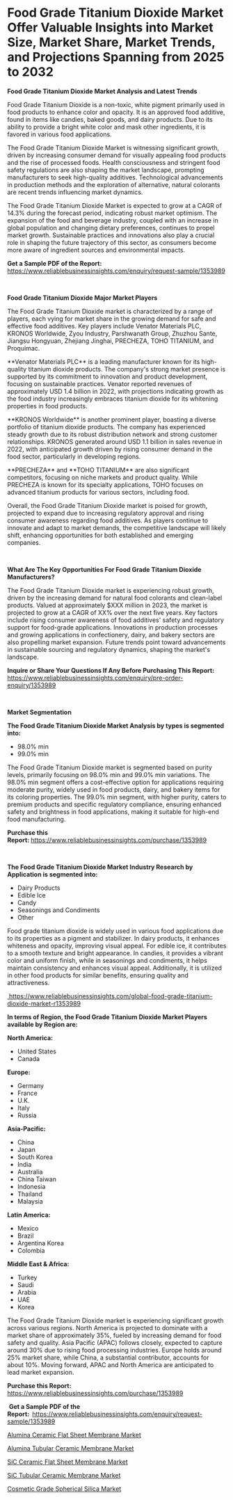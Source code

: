 <p><h1>Food Grade Titanium Dioxide Market Offer Valuable Insights into Market Size, Market Share, Market Trends, and Projections Spanning from 2025 to 2032</h1></p><p><strong>Food Grade Titanium Dioxide Market Analysis and Latest Trends</strong></p>
<p><p>Food Grade Titanium Dioxide is a non-toxic, white pigment primarily used in food products to enhance color and opacity. It is an approved food additive, found in items like candies, baked goods, and dairy products. Due to its ability to provide a bright white color and mask other ingredients, it is favored in various food applications.</p><p>The Food Grade Titanium Dioxide Market is witnessing significant growth, driven by increasing consumer demand for visually appealing food products and the rise of processed foods. Health consciousness and stringent food safety regulations are also shaping the market landscape, prompting manufacturers to seek high-quality additives. Technological advancements in production methods and the exploration of alternative, natural colorants are recent trends influencing market dynamics.</p><p>The Food Grade Titanium Dioxide Market is expected to grow at a CAGR of 14.3% during the forecast period, indicating robust market optimism. The expansion of the food and beverage industry, coupled with an increase in global population and changing dietary preferences, continues to propel market growth. Sustainable practices and innovations also play a crucial role in shaping the future trajectory of this sector, as consumers become more aware of ingredient sources and environmental impacts.</p></p>
<p><strong>Get a Sample PDF of the Report:&nbsp;</strong> <a href="https://www.reliablebusinessinsights.com/enquiry/request-sample/1353989?utm_campaign=60&utm_medium=2&utm_source=Github&utm_content=ia&utm_term=04022025&utm_id=food-grade-titanium-dioxide">https://www.reliablebusinessinsights.com/enquiry/request-sample/1353989</a></p>
<p>&nbsp;</p>
<p><strong>Food Grade Titanium Dioxide Major Market Players</strong></p>
<p><p>The Food Grade Titanium Dioxide market is characterized by a range of players, each vying for market share in the growing demand for safe and effective food additives. Key players include Venator Materials PLC, KRONOS Worldwide, Zyou Industry, Parshwanath Group, Zhuzhou Sante, Jiangsu Hongyuan, Zhejiang Jinghai, PRECHEZA, TOHO TITANIUM, and Proquimac.</p><p>**Venator Materials PLC** is a leading manufacturer known for its high-quality titanium dioxide products. The company's strong market presence is supported by its commitment to innovation and product development, focusing on sustainable practices. Venator reported revenues of approximately USD 1.4 billion in 2022, with projections indicating growth as the food industry increasingly embraces titanium dioxide for its whitening properties in food products.</p><p>**KRONOS Worldwide** is another prominent player, boasting a diverse portfolio of titanium dioxide products. The company has experienced steady growth due to its robust distribution network and strong customer relationships. KRONOS generated around USD 1.1 billion in sales revenue in 2022, with anticipated growth driven by rising consumer demand in the food sector, particularly in developing regions.</p><p>**PRECHEZA** and **TOHO TITANIUM** are also significant competitors, focusing on niche markets and product quality. While PRECHEZA is known for its specialty applications, TOHO focuses on advanced titanium products for various sectors, including food.</p><p>Overall, the Food Grade Titanium Dioxide market is poised for growth, projected to expand due to increasing regulatory approval and rising consumer awareness regarding food additives. As players continue to innovate and adapt to market demands, the competitive landscape will likely shift, enhancing opportunities for both established and emerging companies.</p></p>
<p>&nbsp;</p>
<p><strong>What Are The Key Opportunities For Food Grade Titanium Dioxide Manufacturers?</strong></p>
<p><p>The Food Grade Titanium Dioxide market is experiencing robust growth, driven by the increasing demand for natural food colorants and clean-label products. Valued at approximately $XXX million in 2023, the market is projected to grow at a CAGR of XX% over the next five years. Key factors include rising consumer awareness of food additives' safety and regulatory support for food-grade applications. Innovations in production processes and growing applications in confectionery, dairy, and bakery sectors are also propelling market expansion. Future trends point toward advancements in sustainable sourcing and regulatory dynamics, shaping the market's landscape.</p></p>
<p><strong>Inquire or Share Your Questions If Any Before Purchasing This Report:</strong> <a href="https://www.reliablebusinessinsights.com/enquiry/pre-order-enquiry/1353989?utm_campaign=60&utm_medium=2&utm_source=Github&utm_content=ia&utm_term=04022025&utm_id=food-grade-titanium-dioxide">https://www.reliablebusinessinsights.com/enquiry/pre-order-enquiry/1353989</a></p>
<p>&nbsp;</p>
<p><strong>Market Segmentation</strong></p>
<p><strong>The Food Grade Titanium Dioxide Market Analysis by types is segmented into:</strong></p>
<p><ul><li>98.0% min</li><li>99.0% min</li></ul></p>
<p><p>The Food Grade Titanium Dioxide market is segmented based on purity levels, primarily focusing on 98.0% min and 99.0% min variations. The 98.0% min segment offers a cost-effective option for applications requiring moderate purity, widely used in food products, dairy, and bakery items for its coloring properties. The 99.0% min segment, with higher purity, caters to premium products and specific regulatory compliance, ensuring enhanced safety and brightness in food applications, making it suitable for high-end food manufacturing.</p></p>
<p><strong>Purchase this Report:&nbsp;</strong><a href="https://www.reliablebusinessinsights.com/purchase/1353989?utm_campaign=60&utm_medium=2&utm_source=Github&utm_content=ia&utm_term=04022025&utm_id=food-grade-titanium-dioxide">https://www.reliablebusinessinsights.com/purchase/1353989</a></p>
<p>&nbsp;</p>
<p><strong>The Food Grade Titanium Dioxide Market Industry Research by Application is segmented into:</strong></p>
<p><ul><li>Dairy Products</li><li>Edible Ice</li><li>Candy</li><li>Seasonings and Condiments</li><li>Other</li></ul></p>
<p><p>Food grade titanium dioxide is widely used in various food applications due to its properties as a pigment and stabilizer. In dairy products, it enhances whiteness and opacity, improving visual appeal. For edible ice, it contributes to a smooth texture and bright appearance. In candies, it provides a vibrant color and uniform finish, while in seasonings and condiments, it helps maintain consistency and enhances visual appeal. Additionally, it is utilized in other food products for similar benefits, ensuring quality and attractiveness.</p></p>
<p><a href="https://www.reliablebusinessinsights.com/global-food-grade-titanium-dioxide-market-r1353989?utm_campaign=60&utm_medium=2&utm_source=Github&utm_content=ia&utm_term=04022025&utm_id=food-grade-titanium-dioxide">&nbsp;https://www.reliablebusinessinsights.com/global-food-grade-titanium-dioxide-market-r1353989</a></p>
<p><strong>In terms of Region, the Food Grade Titanium Dioxide Market Players available by Region are:</strong></p>
<p>
    <p> <strong> North America: </strong>
        <ul>
            <li>United States</li>
            <li>Canada</li>
        </ul>
        </p> 
    <p> <strong> Europe: </strong>
        <ul>
            <li>Germany</li>
            <li>France</li>
            <li>U.K.</li>
            <li>Italy</li>
            <li>Russia</li>
        </ul>
        </p> 
    <p> <strong> Asia-Pacific: </strong>
        <ul>
            <li>China</li>
            <li>Japan</li>
            <li>South Korea</li>
            <li>India</li>
            <li>Australia</li>
            <li>China Taiwan</li>
            <li>Indonesia</li>
            <li>Thailand</li>
            <li>Malaysia</li>
        </ul>
        </p> 
    <p> <strong> Latin America: </strong>
        <ul>
            <li>Mexico</li>
            <li>Brazil</li>
            <li>Argentina Korea</li>
            <li>Colombia</li>
        </ul>
        </p> 
    <p> <strong> Middle East & Africa: </strong>
        <ul>
            <li>Turkey</li>
            <li>Saudi</li>
            <li>Arabia</li>
            <li>UAE</li>
            <li>Korea</li>
        </ul>
    </p>
    </p>
<p><p>The Food Grade Titanium Dioxide market is experiencing significant growth across various regions. North America is projected to dominate with a market share of approximately 35%, fueled by increasing demand for food safety and quality. Asia Pacific (APAC) follows closely, expected to capture around 30% due to rising food processing industries. Europe holds around 25% market share, while China, a substantial contributor, accounts for about 10%. Moving forward, APAC and North America are anticipated to lead market expansion.</p></p>
<p><strong>Purchase this Report: </strong><a href="https://www.reliablebusinessinsights.com/purchase/1353989?utm_campaign=60&utm_medium=2&utm_source=Github&utm_content=ia&utm_term=04022025&utm_id=food-grade-titanium-dioxide">https://www.reliablebusinessinsights.com/purchase/1353989</a></p>
<p>&nbsp;<strong>Get a Sample PDF of the Report:&nbsp;&nbsp;</strong><a href="https://www.reliablebusinessinsights.com/enquiry/request-sample/1353989?utm_campaign=60&utm_medium=2&utm_source=Github&utm_content=ia&utm_term=04022025&utm_id=food-grade-titanium-dioxide">https://www.reliablebusinessinsights.com/enquiry/request-sample/1353989</a></p>
<p><strong></strong></p>
<p><p><a href="https://github.com/alanepetevi/Market-Research-Report-List-1/blob/main/alumina-ceramic-flat-sheet-membrane-market.md?utm_campaign=60&utm_medium=2&utm_source=Github&utm_content=ia&utm_term=04022025&utm_id=food-grade-titanium-dioxide">Alumina Ceramic Flat Sheet Membrane Market</a></p><p><a href="https://github.com/tjoensfibich/Market-Research-Report-List-1/blob/main/alumina-tubular-ceramic-membrane-market.md?utm_campaign=60&utm_medium=2&utm_source=Github&utm_content=ia&utm_term=04022025&utm_id=food-grade-titanium-dioxide">Alumina Tubular Ceramic Membrane Market</a></p><p><a href="https://github.com/loppibsr/Market-Research-Report-List-1/blob/main/sic-ceramic-flat-sheet-membrane-market.md?utm_campaign=60&utm_medium=2&utm_source=Github&utm_content=ia&utm_term=04022025&utm_id=food-grade-titanium-dioxide">SiC Ceramic Flat Sheet Membrane Market</a></p><p><a href="https://github.com/rebheelder/Market-Research-Report-List-1/blob/main/sic-tubular-ceramic-membrane-market.md?utm_campaign=60&utm_medium=2&utm_source=Github&utm_content=ia&utm_term=04022025&utm_id=food-grade-titanium-dioxide">SiC Tubular Ceramic Membrane Market</a></p><p><a href="https://github.com/zitanebeibit9/Market-Research-Report-List-1/blob/main/cosmetic-grade-spherical-silica-market.md?utm_campaign=60&utm_medium=2&utm_source=Github&utm_content=ia&utm_term=04022025&utm_id=food-grade-titanium-dioxide">Cosmetic Grade Spherical Silica Market</a></p></p>